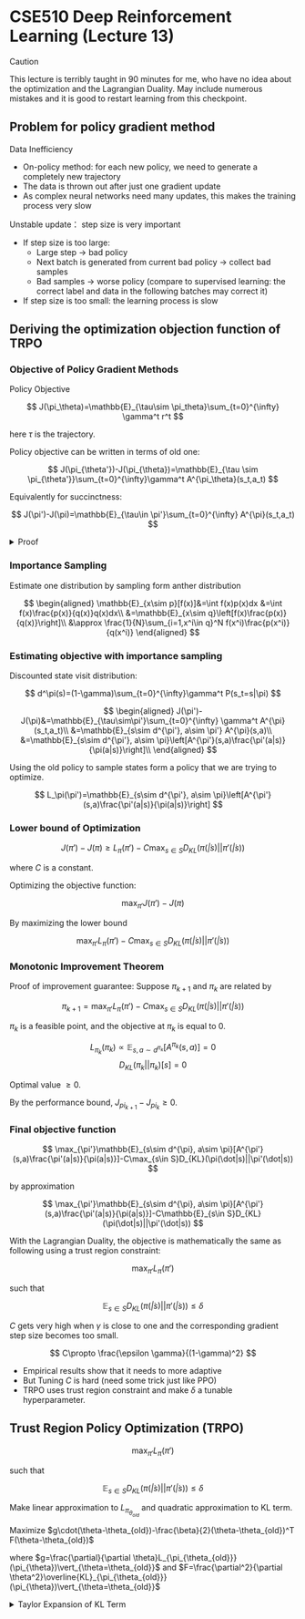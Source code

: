 # CSE510 Deep Reinforcement Learning (Lecture 13)

> [!CAUTION]
>
> This lecture is terribly taught in 90 minutes for me, who have no idea about the optimization and the Lagrangian Duality. May include numerous mistakes and it is good to restart learning from this checkpoint.

## Problem for policy gradient method

Data Inefficiency

- On-policy method: for each new policy, we need to generate a completely new trajectory
- The data is thrown out after just one gradient update
- As complex neural networks need many updates, this makes the training process very slow

Unstable update： step size is very important

- If step size is too large:
  - Large step -> bad policy
  - Next batch is generated from current bad policy → collect bad samples
  - Bad samples -> worse policy (compare to supervised learning: the correct label and data in the following batches may correct it)
- If step size is too small: the learning process is slow

## Deriving the optimization objection function of TRPO

### Objective of Policy Gradient Methods

Policy Objective

$$
J(\pi_\theta)=\mathbb{E}_{\tau\sim \pi_theta}\sum_{t=0}^{\infty} \gamma^t r^t
$$


here $\tau$ is the trajectory.

Policy objective can be written in terms of old one:

$$
J(\pi_{\theta'})-J(\pi_{\theta})=\mathbb{E}_{\tau \sim \pi_{\theta'}}\sum_{t=0}^{\infty}\gamma^t A^{\pi_\theta}(s_t,a_t)
$$

Equivalently for succinctness:

$$
J(\pi')-J(\pi)=\mathbb{E}_{\tau\in \pi'}\sum_{t=0}^{\infty} A^{\pi}(s_t,a_t)
$$

<details>
<summary> Proof</summary>

$$
\begin{aligned}
&\mathbb{E}_{\tau\sim \pi'}\left[\gamma^t  A^{\pi_\theta}(s_t,a_t)\right]\\
&=E_{\tau\sim \pi'}\left[\sum_{t=0}^{\infty}\gamma^t R(s_0)+\sum_{t=0}^{\infty} \gamma^{t+1}V^{\pi}(s_{t+1})-\sum_{t=0}^{\infty} \gamma^{t}V^\pi(s_t)\right]\\
&=J(\pi')+\sum_{t=1}^{\infty} \gamma^{t}V^{\pi}(s_t)-\sum_{t=0}^{\infty} \gamma^{t}V^\pi(s_t)\\
&=J(\pi')-\mathbb{E}_{\tau\sim\pi'}V^{\pi}(s_0)\\
&=J(\pi')-J(\pi)
\end{aligned}
$$

</details>

### Importance Sampling

Estimate one distribution by sampling form anther distribution

$$
\begin{aligned}
\mathbb{E}_{x\sim p}[f(x)]&=\int f(x)p(x)dx
&=\int f(x)\frac{p(x)}{q(x)}q(x)dx\\
&=\mathbb{E}_{x\sim q}\left[f(x)\frac{p(x)}{q(x)}\right]\\
&\approx \frac{1}{N}\sum_{i=1,x^i\in q}^N f(x^i)\frac{p(x^i)}{q(x^i)}
\end{aligned}
$$

### Estimating objective with importance sampling

Discounted state visit distribution:

$$
d^\pi(s)=(1-\gamma)\sum_{t=0}^{\infty}\gamma^t P(s_t=s|\pi)
$$

$$
\begin{aligned}
J(\pi')-J(\pi)&=\mathbb{E}_{\tau\sim\pi'}\sum_{t=0}^{\infty} \gamma^t A^{\pi}(s_t,a_t)\\
&=\mathbb{E}_{s\sim d^{\pi'}, a\sim \pi'} A^{\pi}(s,a)\\
&=\mathbb{E}_{s\sim d^{\pi'}, a\sim \pi}\left[A^{\pi'}(s,a)\frac{\pi'(a|s)}{\pi(a|s)}\right]\\
\end{aligned}
$$

Using the old policy to sample states form a policy that we are trying to optimize.

$$
L_\pi(\pi')=\mathbb{E}_{s\sim d^{\pi'}, a\sim \pi}\left[A^{\pi'}(s,a)\frac{\pi'(a|s)}{\pi(a|s)}\right]
$$

### Lower bound of Optimization

$$
J(\pi')-J(\pi)\geq L_\pi(\pi')-C\max_{s\in S}D_{KL}(\pi(\dot|s)||\pi'(\dot|s))
$$

where $C$ is a constant.

Optimizing the objective function:

$$
\max_{\pi'} J(\pi')-J(\pi)
$$

By maximizing the lower bound

$$
\max_{\pi'} L_\pi(\pi')-C\max_{s\in S}D_{KL}(\pi(\dot|s)||\pi'(\dot|s))
$$

### Monotonic Improvement Theorem

Proof of improvement guarantee: Suppose $\pi_{k+1}$ and $\pi_k$ are related by

$$
\pi_{k+1}=\max_{\pi'} L_\pi(\pi')-C\max_{s\in S}D_{KL}(\pi(\dot|s)||\pi'(\dot|s))
$$

$\pi_{k}$ is a feasible point, and the objective at $\pi_k$ is equal to 0.

$$
L_{\pi_k}(\pi_{k})\propto \mathbb{E}_{s,a\sim d^{\pi_k}}[A^{\pi_k}(s,a)]=0
$$
$$
D_{KL}(\pi_k||\pi_k)[s]=0
$$

Optimal value $\geq 0$.

By the performance bound, $J_{pi_{k+1}}-J_{pi_k}\geq 0$.

### Final objective function

$$
\max_{\pi'}\mathbb{E}_{s\sim d^{\pi}, a\sim \pi}[A^{\pi'}(s,a)\frac{\pi'(a|s)}{\pi(a|s)}]-C\max_{s\in S}D_{KL}(\pi(\dot|s)||\pi'(\dot|s))
$$

by approximation

$$
\max_{\pi'}\mathbb{E}_{s\sim d^{\pi}, a\sim \pi}[A^{\pi'}(s,a)\frac{\pi'(a|s)}{\pi(a|s)}]-C\mathbb{E}_{s\in S}D_{KL}(\pi(\dot|s)||\pi'(\dot|s))
$$

With the Lagrangian Duality, the objective is mathematically the same as following using a trust region constraint:

$$
\max_{\pi'} L_\pi(\pi')
$$

such that

$$
\mathbb{E}_{s\in S}D_{KL}(\pi(\dot|s)||\pi'(\dot|s))\leq \delta
$$

$C$ gets very high when $\gamma$ is close to one and the corresponding gradient step size becomes too small.

$$
C\propto \frac{\epsilon \gamma}{(1-\gamma)^2}
$$

- Empirical results show that it needs to more adaptive
- But Tuning $C$ is hard (need some trick just like PPO)
- TRPO uses trust region constraint and make $\delta$ a tunable hyperparameter.

## Trust Region Policy Optimization (TRPO)

$$
\max_{\pi'} L_\pi(\pi')
$$

such that

$$
\mathbb{E}_{s\in S}D_{KL}(\pi(\dot|s)||\pi'(\dot|s))\leq \delta
$$

Make linear approximation to $L_{\pi_{\theta_{old}}}$ and quadratic approximation to KL term.

Maximize $g\cdot(\theta-\theta_{old})-\frac{\beta}{2}(\theta-\theta_{old})^T F(\theta-\theta_{old})$

where $g=\frac{\partial}{\partial \theta}L_{\pi_{\theta_{old}}}(\pi_{\theta})\vert_{\theta=\theta_{old}}$ and $F=\frac{\partial^2}{\partial \theta^2}\overline{KL}_{\pi_{\theta_{old}}}(\pi_{\theta})\vert_{\theta=\theta_{old}}$

<details>
<summary>Taylor Expansion of KL Term</summary>

$$
D_{KL}(\pi_{\theta_{old}}|\pi_{\theta})\approx D_{KL}(\pi_{\theta_{old}}|\pi_{\theta_{old}})+d^T \nabla_\theta D_{KL}(\pi_{\theta_{old}}|\pi_{\theta})\vert_{\theta=\theta_{old}}+\frac{1}{2}d^T \nabla_\theta^2 D_{KL}(\pi_{\theta_{old}}|\pi_{\theta})\vert_{\theta=\theta_{old}}d
$$

$$
\begin{aligned}
\nabla_\theta D_{KL}(\pi_{\theta_{old}}|\pi_{\theta})&=-\nabla_\theta \mathbb{E}_{x\sim \pi_{\theta_{old}}}\log P_\theta(x)\vert_{\theta=\theta_{old}}\\
&=-\mathbb{E}_{x\sim \pi_{\theta_{old}}}\nabla_\theta \log P_\theta(x)\vert_{\theta=\theta_{old}}\\
&=-\mathbb{E}_{x\sim \pi_{\theta_{old}}}\frac{1}{\pi_{\theta_{old}}(x)}\nabla_\theta P_\theta(x)\vert_{\theta=\theta_{old}}\\
&=\int_x P_{\theta_{old}}(x)\frac{1}{P_{\theta_{old}}(x)}\nabla_\theta P_\theta(x)\vert_{\theta=\theta_{old}} dx\\
&=\int_x P_{\theta_{old}}(x)\nabla_\theta P_\theta(x)\vert_{\theta=\theta_{old}} dx\\
&=\nabla_\theta \int_x P_{\theta_{old}}(x) \vert_{\theta=\theta_{old}} dx\\
&=0
\end{aligned}
$$

$$
\begin{aligned}
\nabla_\theta^2 D_{KL}(\pi_{\theta_{old}}|\pi_{\theta})\vert_{\theta=\theta_{old}}&=-\mathbb{E}_{x\sim \pi_{\theta_{old}}}\nabla_\theta^2 \log P_\theta(x)\vert_{\theta=\theta_{old}}\\
&=-\mathbb{E}_{x\sim \pi_{\theta_{old}}}\nabla_\theta \left(\frac{\nabla_\theta P_\theta(x)}{P_\theta(x)}\right)\vert_{\theta=\theta_{old}}\\
&=-\mathbb{E}_{x\sim \pi_{\theta_{old}}}\left(\frac{\nabla_\theta^2 P_\theta(x)-\nabla_\theta P_\theta(x)\nabla_\theta P_\theta(x)^T}{P_\theta(x)^2}\right)\vert_{\theta=\theta_{old}}\\
&=-\mathbb{E}_{x\sim \pi_{\theta_{old}}}\left(\frac{\nabla_\theta^2 P_\theta(x)\vert_{\theta=\theta_{old}}}P_{\theta_{old}}(x)\right)+\mathbb{E}_{x\sim \pi_{\theta_{old}}}\left(\nabla_\theta \log P_\theta(x)\nabla_\theta \log P_\theta(x)^T\right)\vert_{\theta=\theta_{old}}\\
&=\mathbb{E}_{x\sim \pi_{\theta_{old}}}\nabla_\theta\log P_\theta(x)\nabla_\theta\log P_\theta(x)^T\vert_{\theta=\theta_{old}}\\
\end{aligned}
$$

</details>

